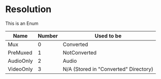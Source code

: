 # Resolution

This is an Enum  

| Name | Number| Used to be |  
| ---- | ----  | -----|     
| Mux  | 0     | Converted |
| PreMuxed | 1 | NotConverted |  
| AudioOnly | 2 | Audio | 
| VideoOnly | 3 | N/A (Stored in "Converted" Directory)